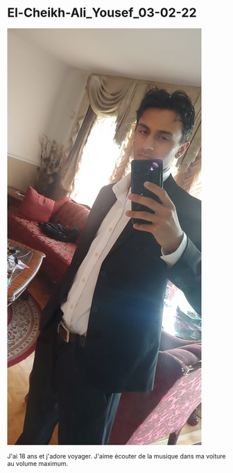 # El-Cheikh-Ali_Yousef_03-02-22


![photo](photo/203797210_319824376390073_4874235531462286588_n.jpeg)


J'ai 18 ans et j'adore voyager. J'aime écouter de la musique dans ma voiture au volume maximum. 
